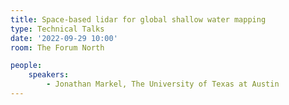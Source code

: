 ```yaml
---
title: Space-based lidar for global shallow water mapping
type: Technical Talks
date: '2022-09-29 10:00'
room: The Forum North

people:
    speakers:
        - Jonathan Markel, The University of Texas at Austin 
---
```

